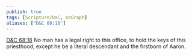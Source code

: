 ```yaml
---
publish: true
tags: [Scripture/DaC, noGraph]
aliases: ["D&C 68:18"]
---
```

[D&C 68:18](https://churchofjesuschrist.org/study/scriptures/dc-testament/dc/68?lang=eng&id=p18#p18) No man has a legal right to this office, to hold the keys of this priesthood, except he be a literal descendant and the firstborn of Aaron.
